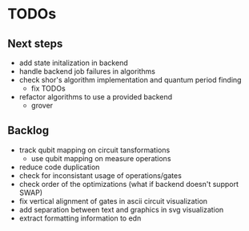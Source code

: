 # TODOs

## Next steps
* add state initalization in backend
* handle backend job failures in algorithms
* check shor's algorithm implementation and quantum period finding
  * fix TODOs
* refactor algorithms to use a provided backend
  * grover

## Backlog
* track qubit mapping on circuit tansformations
  * use qubit mapping on measure operations
* reduce code duplication
* check for inconsistant usage of operations/gates
* check order of the optimizations (what if backend doesn't support SWAP)
* fix vertical alignment of gates in ascii circuit visualization
* add separation between text and graphics in svg visualization
* extract formatting information to edn

